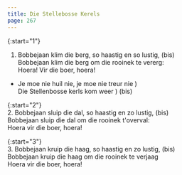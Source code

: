 ```yaml
---
title: Die Stellebosse Kerels
page: 267
---  
```



{:start="1"}  
1. Bobbejaan klim die berg, so haastig en so lustig, (bis)  
Bobbejaan klim die berg om die rooinek te vererg:  
Hoera! Vir die boer, hoera!  


- Je moe nie huil nie, je moe nie treur nie )  
Die Stellenbosse kerls kom weer           ) (bis)  


{:start="2"}  
2. Bobbejaan sluip die dal, so haastig en zo lustig, (bis)  
Bobbejaan sluip die dal om die rooinek t'overval:  
Hoera vir die boer, hoera!  


{:start="3"}  
3. Bobbejaan kruip die haag, so haastig en zo lustig, (bis)  
Bobbejaan kruip die haag om die rooinek te verjaag  
Hoera vir die boer, hoera!  
